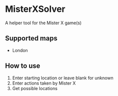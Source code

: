 # MisterXSolver
A helper tool for the Mister X game(s)

## Supported maps
- London

## How to use
1. Enter starting location or leave blank for unknown
2. Enter actions taken by Mister X
3. Get possible locations
